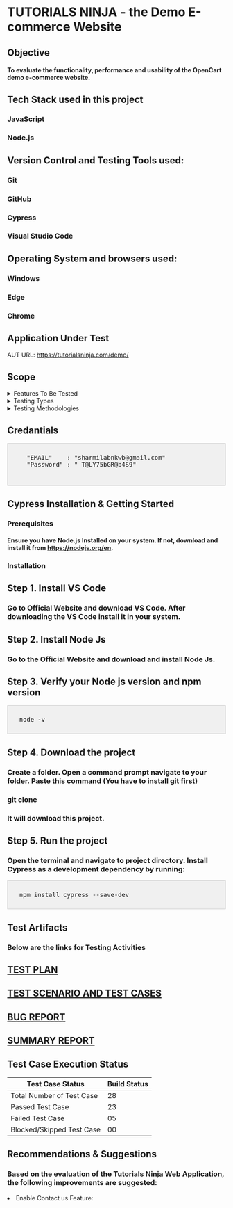 # TUTORIALS NINJA - the Demo E-commerce Website
## Objective
#### To evaluate the functionality, performance and usability of the OpenCart demo e-commerce website.
## Tech Stack used in this project
### **JavaScript**
### **Node.js** 
## Version Control and Testing Tools used:
### **Git**
### **GitHub**
### **Cypress**
### **Visual Studio Code**
## Operating System and browsers used:
### **Windows**
### **Edge**
### **Chrome**
## Application Under Test
AUT URL: https://tutorialsninja.com/demo/
## Scope
<details>
  <summary>Features To Be Tested</summary>
  <li>Sign Up</li>
  <li>Login</li>
  <li>Contact Us</li>
</details>
<details>
  <summary>Testing Types</summary>
  <li>Functionality Testing</li>
  <li>Performance Testing</li>
  <li>Usability Testing</li>
</details>
<details>
  <summary>Testing Methodologies</summary>
  <li> Black-Box Testing</li>
  <li>Exploratory Testing</li>
  <li>Integation Testing</li>
  <li>End-to-End Testing</li>
</details>

## Credantials 
<div style="background-color: #f0f0f0; border: 1px solid #ccc; padding: 10px;">
  <pre>
    "EMAIL"    : "sharmilabnkwb@gmail.com"
    "Password" : " T@LY75bGR@b4S9"
  </pre>
</div>

## Cypress Installation & Getting Started
### Prerequisites
#### Ensure you have Node.js Installed on your system. If not, download and install it from https://nodejs.org/en.
### Installation
## Step 1. Install VS Code
### Go to Official Website and download VS Code. After downloading the VS Code install it in your system.
## Step 2. Install Node Js
### Go to the Official Website and download and install Node Js.
## Step 3. Verify your Node js version and npm version
<div style="background-color: #f0f0f0; border: 1px solid #ccc; padding: 10px;">
<pre>
  node -v
</pre>
</div>

## Step 4. Download the project
### Create a folder. Open a command prompt navigate to your folder. Paste this command (You have to install git first)
### git clone 
### It will download this project.
## Step 5. Run the project
### Open the terminal and navigate to project directory. Install Cypress as a development dependency by running:
<div style="background-color: #f0f0f0; border: 1px solid #ccc; padding: 10px;">
<pre>
  npm install cypress --save-dev
</pre>
</div>

## Test Artifacts
### Below are the links for Testing Activities
## <a href="https://drive.google.com/file/d/18vfXNP-W9_Fs3SnFe_jtVAWzZ2T0TOSz/view?usp=drive_link" target="_blank">TEST PLAN</a> 
## <a href="https://docs.google.com/spreadsheets/d/1Bhd6HO_F4kcAuzwPXdpbgH7wute_l3weX682my5CRG0/edit?usp=drive_link" target="_blank">TEST SCENARIO AND TEST CASES</a>
## <a href="https://docs.google.com/spreadsheets/d/1TSPwOfbxDvAbWvnbJ45iEGDH_i3-GdJbNz1yzu5rlNM/edit?usp=sharing" target="_blank">BUG REPORT</a>
## <a href="https://drive.google.com/file/d/1CB9eDsU1jc-Y-vnaIltmCAhoB9kEB3f2/view?usp=drive_link" target="_blank">SUMMARY REPORT</a>
## Test Case Execution Status
| Test Case Status         | Build Status |
| ----------------         |--------------|
| Total Number of Test Case|     28       |
|  Passed Test Case        |     23       |
|  Failed Test Case        |     05       |
| Blocked/Skipped Test Case|     00       |

## Recommendations & Suggestions
### Based on the evaluation of the Tutorials Ninja Web Application, the following improvements are suggested:
<li>Enable Contact us Feature:</li>











